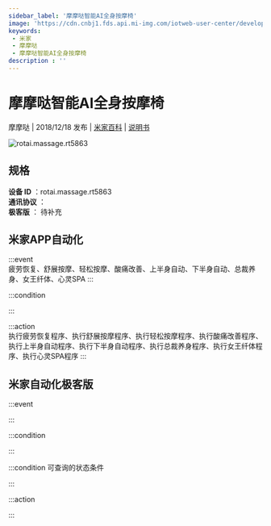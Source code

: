 ```yaml
---
sidebar_label: '摩摩哒智能AI全身按摩椅'
image: 'https://cdn.cnbj1.fds.api.mi-img.com/iotweb-user-center/developer_16790475764809unYU3CH.png?GalaxyAccessKeyId=AKVGLQWBOVIRQ3XLEW&Expires=9223372036854775807&Signature=Cl3KlwSfGlXvrgfgRjAEkNnzkQ0='
keywords: 
 - 米家
 - 摩摩哒
 - 摩摩哒智能AI全身按摩椅
description : ''
---
```

# 摩摩哒智能AI全身按摩椅

摩摩哒 | 2018/12/18 发布 | [米家百科](https://home.mi.com/webapp/content/baike/product/index.html?model=rotai.massage.rt5863) | [说明书](https://home.mi.com/views/introduction.html?model=rotai.massage.rt5863&region=cn)

![rotai.massage.rt5863](https://cdn.cnbj1.fds.api.mi-img.com/iotweb-user-center/developer_16790475764809unYU3CH.png?GalaxyAccessKeyId=AKVGLQWBOVIRQ3XLEW&Expires=9223372036854775807&Signature=Cl3KlwSfGlXvrgfgRjAEkNnzkQ0=)

## 规格  
> 
**设备 ID** ：rotai.massage.rt5863  
**通讯协议** ：  
**极客版**  ： 待补充 


## 米家APP自动化  

:::event  
疲劳恢复、舒展按摩、轻松按摩、酸痛改善、上半身自动、下半身自动、总裁养身、女王纤体、心灵SPA
:::

:::condition  

:::

:::action   
执行疲劳恢复程序、执行舒展按摩程序、执行轻松按摩程序、执行酸痛改善程序、执行上半身自动程序、执行下半身自动程序、执行总裁养身程序、执行女王纤体程序、执行心灵SPA程序
:::

## 米家自动化极客版  

:::event  

:::

:::condition  

:::

:::condition 可查询的状态条件  

:::

:::action  

:::

        
